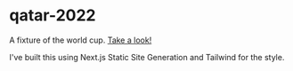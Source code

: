 # qatar-2022
A fixture of the world cup. [Take a look!](https://fabimass.github.io/qatar-2022/)

I've built this using Next.js Static Site Generation and Tailwind for the style.